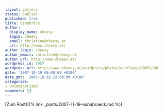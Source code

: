 ```yaml
---
layout: gallery
status: publish
published: true
title: Osnabrück
author:
  display_name: cheesy
  login: cheesy
  email: christine@cheesy.at
  url: http://www.cheesy.at/
author_login: cheesy
author_email: christine@cheesy.at
author_url: http://www.cheesy.at/
wordpress_id: 1957
wordpress_url: http://www.cheesy.at/wordpress/photos/ausfluege/2007/2007-10-19/
date: '2007-10-19 00:00:00 +0100'
date_gmt: '2007-10-18 22:00:00 +0100'
categories:
- Uncategorized
comments: []
---
```


[Zum Post]({% link _posts/2007-11-19-osnabrueck.md %})
<!--:-->
